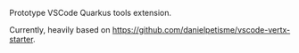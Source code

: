 Prototype VSCode Quarkus tools extension.

Currently, heavily based on https://github.com/danielpetisme/vscode-vertx-starter.
